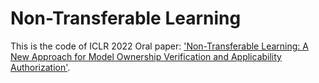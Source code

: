 # Non-Transferable Learning
This is the code of ICLR 2022 Oral paper:
['Non-Transferable Learning: A New Approach for Model Ownership Verification and Applicability Authorization'](https://openreview.net/forum?id=tYRrOdSnVUy).
